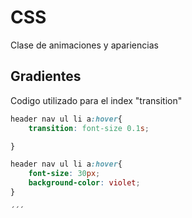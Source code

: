 # CSS
Clase de animaciones y apariencias
## Gradientes
Codigo utilizado para el index "transition"
```css
header nav ul li a:hover{
    transition: font-size 0.1s;

}

header nav ul li a:hover{
    font-size: 30px;
    background-color: violet;
}

´´´
